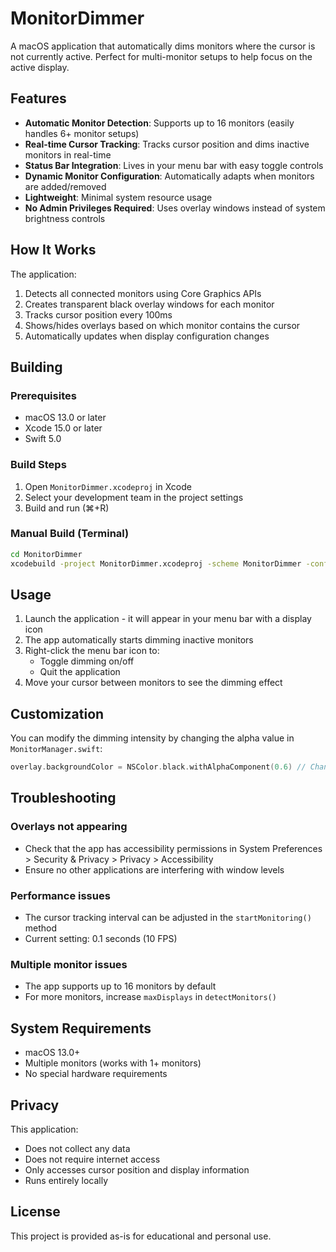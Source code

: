 # MonitorDimmer

A macOS application that automatically dims monitors where the cursor is not currently active. Perfect for multi-monitor setups to help focus on the active display.

## Features

- **Automatic Monitor Detection**: Supports up to 16 monitors (easily handles 6+ monitor setups)
- **Real-time Cursor Tracking**: Tracks cursor position and dims inactive monitors in real-time
- **Status Bar Integration**: Lives in your menu bar with easy toggle controls
- **Dynamic Monitor Configuration**: Automatically adapts when monitors are added/removed
- **Lightweight**: Minimal system resource usage
- **No Admin Privileges Required**: Uses overlay windows instead of system brightness controls

## How It Works

The application:
1. Detects all connected monitors using Core Graphics APIs
2. Creates transparent black overlay windows for each monitor
3. Tracks cursor position every 100ms
4. Shows/hides overlays based on which monitor contains the cursor
5. Automatically updates when display configuration changes

## Building

### Prerequisites
- macOS 13.0 or later
- Xcode 15.0 or later
- Swift 5.0

### Build Steps
1. Open `MonitorDimmer.xcodeproj` in Xcode
2. Select your development team in the project settings
3. Build and run (⌘+R)

### Manual Build (Terminal)
```bash
cd MonitorDimmer
xcodebuild -project MonitorDimmer.xcodeproj -scheme MonitorDimmer -configuration Release
```

## Usage

1. Launch the application - it will appear in your menu bar with a display icon
2. The app automatically starts dimming inactive monitors
3. Right-click the menu bar icon to:
   - Toggle dimming on/off
   - Quit the application
4. Move your cursor between monitors to see the dimming effect

## Customization

You can modify the dimming intensity by changing the alpha value in `MonitorManager.swift`:

```swift
overlay.backgroundColor = NSColor.black.withAlphaComponent(0.6) // Change 0.6 to your preferred opacity
```

## Troubleshooting

### Overlays not appearing
- Check that the app has accessibility permissions in System Preferences > Security & Privacy > Privacy > Accessibility
- Ensure no other applications are interfering with window levels

### Performance issues
- The cursor tracking interval can be adjusted in the `startMonitoring()` method
- Current setting: 0.1 seconds (10 FPS)

### Multiple monitor issues
- The app supports up to 16 monitors by default
- For more monitors, increase `maxDisplays` in `detectMonitors()`

## System Requirements

- macOS 13.0+
- Multiple monitors (works with 1+ monitors)
- No special hardware requirements

## Privacy

This application:
- Does not collect any data
- Does not require internet access
- Only accesses cursor position and display information
- Runs entirely locally

## License

This project is provided as-is for educational and personal use. 